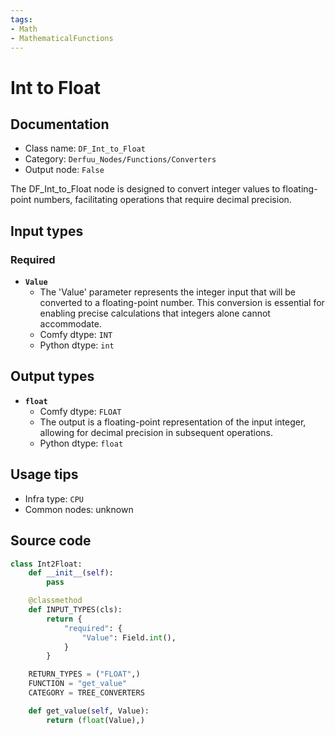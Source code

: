 ```yaml
---
tags:
- Math
- MathematicalFunctions
---
```


# Int to Float
## Documentation
- Class name: `DF_Int_to_Float`
- Category: `Derfuu_Nodes/Functions/Converters`
- Output node: `False`

The DF_Int_to_Float node is designed to convert integer values to floating-point numbers, facilitating operations that require decimal precision.
## Input types
### Required
- **`Value`**
    - The 'Value' parameter represents the integer input that will be converted to a floating-point number. This conversion is essential for enabling precise calculations that integers alone cannot accommodate.
    - Comfy dtype: `INT`
    - Python dtype: `int`
## Output types
- **`float`**
    - Comfy dtype: `FLOAT`
    - The output is a floating-point representation of the input integer, allowing for decimal precision in subsequent operations.
    - Python dtype: `float`
## Usage tips
- Infra type: `CPU`
- Common nodes: unknown


## Source code
```python
class Int2Float:
    def __init__(self):
        pass

    @classmethod
    def INPUT_TYPES(cls):
        return {
            "required": {
                "Value": Field.int(),
            }
        }

    RETURN_TYPES = ("FLOAT",)
    FUNCTION = "get_value"
    CATEGORY = TREE_CONVERTERS

    def get_value(self, Value):
        return (float(Value),)

```
